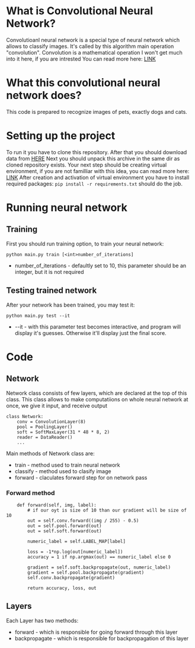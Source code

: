# What is Convolutional Neural Network?
Convolutioanl neural network is a special type of neural network which allows to classify images.
It's called by this algorithm main operation "convolution". 
Convolution is a mathematical operation I won't get much into it here, if you are intrested
You can read more here: [LINK](https://en.wikipedia.org/wiki/Convolution)

# What this convolutional neural network does?
This code is prepared to recognize images of pets, exactly dogs and cats.

# Setting up the project
To run it you have to clone this repository. After that you should download data from [HERE](https://drive.google.com/file/d/1l9gQ6kh1dGpm46EPKXFNmKgSgFmjjEvf/view?usp=sharing)
Next you should unpack this archive in the same dir as cloned repository exists.
Your next step should be creating virtual environment, if you are not familliar with this idea, you can read more here: [LINK](https://docs.python.org/3/library/venv.html)
After creation and activation of virtual environment you have to install required packages:
```pip install -r requirements.txt```
should do the job.

# Running neural network

## Training
First you should run training option, to train your neural network:
``` 
python main.py train [<int>number_of_iterations]
```
* number_of_iterations - defaultly set to 10, this parameter should be an integer, but it is not required

## Testing trained network
After your network has been trained, you may test it:
```
python main.py test --it
```
* --it - with this parameter test becomes interactive, and program will display it's guesses. Otherwise it'll display just the final score.

# Code

## Network
Network class consists of few layers, which are declared at the top of this class.
This class allows to make computatiions on whole neural network at once, we give it input, and receive output
```python:
class Network:
    conv = ConvolutionLayer(8)
    pool = PoolingLayer()
    soft = SoftMaxLayer(31 * 48 * 8, 2)
    reader = DataReader()
    ...
```
Main methods of Network class are:
* train - method used to train neural network
* classify - method used to clasify image
* forward - claculates forward step for on network pass


### Forward method
```python:
    def forward(self, img, label):
        # if our oyt is size of 10 than our gradient will be size of 10
        out = self.conv.forward((img / 255) - 0.5)
        out = self.pool.forward(out)
        out = self.soft.forward(out)

        numeric_label = self.LABEL_MAP[label]

        loss = -1*np.log(out[numeric_label])
        accuracy = 1 if np.argmax(out) == numeric_label else 0

        gradient = self.soft.backpropagate(out, numeric_label)
        gradient = self.pool.backpropagate(gradient)
        self.conv.backpropagate(gradient)

        return accuracy, loss, out
```

## Layers

Each Layer has two methods:
* forward - which is responsible for going forward through this layer
* backpropagate - which is responsible for backpropagation of this layer


